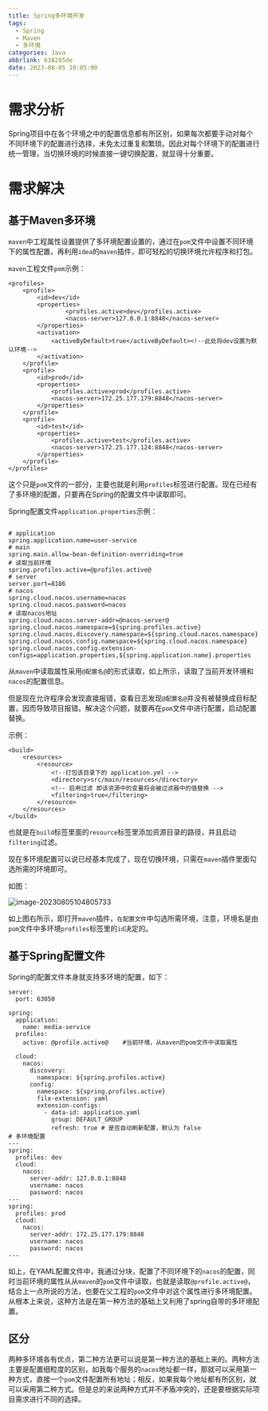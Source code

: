 ```yaml
---
title: Spring多环境开发
tags:
  - Spring
  - Maven
  - 多环境
categories: Java
abbrlink: 638285de
date: 2023-08-05 10:05:00
---
```


# 需求分析

Spring项目中在各个环境之中的配置信息都有所区别，如果每次都要手动对每个不同环境下的配置进行选择，未免太过重复和繁琐。因此对每个环境下的配置进行统一管理，当切换环境的时候直接一键切换配置，就显得十分重要。

# 需求解决

## 基于Maven多环境

`maven`中工程属性设置提供了多环境配置设置的，通过在`pom`文件中设置不同环境下的属性配置，再利用`idea`的`maven`插件，即可轻松的切换环境允许程序和打包。

`maven`工程文件`pom`示例：

```
<profiles>
    <profile>
        <id>dev</id>
        <properties>
                <profiles.active>dev</profiles.active>
                <nacos-server>127.0.0.1:8848</nacos-server>
        </properties>
        <activation>
            <activeByDefault>true</activeByDefault><!--此处将dev设置为默认环境-->
        </activation>
    </profile>
    <profile>
        <id>prod</id>
        <properties>
            <profiles.active>prod</profiles.active>
            <nacos-server>172.25.177.179:8848</nacos-server>
        </properties>
    </profile>
    <profile>
        <id>test</id>
        <properties>
            <profiles.active>test</profiles.active>
            <nacos-server>172.25.177.124:8848</nacos-server>
        </properties>
    </profile>
</profiles>
```

这个只是`pom`文件的一部分，主要也就是利用`profiles`标签进行配置。现在已经有了多环境的配置，只要再在Spring的配置文件中读取即可。

Spring配置文件`application.properties`示例：

```

# application
spring.application.name=user-service
# main
spring.main.allow-bean-definition-overriding=true
# 读取当前环境
spring.profiles.active=@profiles.active@
# server
server.port=8186
# nacos
spring.cloud.nacos.username=nacos
spring.cloud.nacos.password=nacos
# 读取nacos地址
spring.cloud.nacos.server-addr=@nacos-server@
spring.cloud.nacos.namespace=${spring.profiles.active}
spring.cloud.nacos.discovery.namespace=${spring.cloud.nacos.namespace}
spring.cloud.nacos.config.namespace=${spring.cloud.nacos.namespace}
spring.cloud.nacos.config.extension-configs=application.properties,${spring.application.name}.properties
```

从`maven`中读取属性采用`@配置名@`的形式读取，如上所示，读取了当前开发环境和`nacos`的配置信息。

但是现在允许程序会发现直接报错，查看日志发现`@配置名@`并没有被替换成目标配置，因而导致项目报错。解决这个问题，就要再在`pom`文件中进行配置，启动配置替换。

示例：

```
<build>
    <resources>
        <resource>
            <!--打包该目录下的 application.yml -->
            <directory>src/main/resources</directory>
            <!-- 启用过滤 即该资源中的变量将会被过滤器中的值替换 -->
            <filtering>true</filtering>
        </resource>
    </resources>
</build>
```

也就是在`build`标签里面的`resource`标签里添加资源目录的路径，并且启动`filtering`过滤。

现在多环境配置可以说已经基本完成了，现在切换环境，只需在`maven`插件里面勾选所需的环境即可。

如图：

![image-20230805104805733](https://gitlab.com/Echo-xzp/Resource/-/raw/main/img/2023/08/5_10_48_17_image-20230805104805733.png)

如上图右所示，即打开`maven`插件，`在配置文件`中勾选所需环境，注意，环境名是由`pom`文件中多环境`profiles`标签里的`id`决定的。

## 基于Spring配置文件

Spring的配置文件本身就支持多环境的配置，如下：

```
server:
  port: 63050

spring:
  application:
    name: media-service
  profiles:
    active: @profile.active@	#当前环境，从maven的pom文件中读取属性

  cloud:
    nacos:
      discovery:
        namespace: ${spring.profiles.active}
      config:
        namespace: ${spring.profiles.active}
        file-extension: yaml
        extension-configs:
          - data-id: application.yaml
            group: DEFAULT_GROUP
            refresh: true # 是否自动刷新配置，默认为 false
# 多环境配置
---
spring:
  profiles: dev
  cloud:
    nacos:
      server-addr: 127.0.0.1:8848
      username: nacos
      password: nacos
---
spring:
  profiles: prod
  cloud:
    nacos:
      server-addr: 172.25.177.179:8848
      username: nacos
      password: nacos
---
```

如上，在YAML配置文件中，我通过分块，配置了不同环境下的`nacos`的配置，同时当前环境的属性从从`maven`的`pom`文件中读取，也就是读取`@profile.active@`，结合上一点所说的方法，也要在父工程的`pom`文件中对这个属性进行多环境配置。从根本上来说，这种方法是在第一种方法的基础上又利用了spring自带的多环境配置。



## 区分

两种多环境各有优点，第二种方法更可以说是第一种方法的基础上来的。两种方法主要是配置细粒度的区别，如我每个服务的`nacos`地址都一样，那就可以采用第一种方式，直接一个`pom`文件配置所有地址；相反，如果我每个地址都有所区别，就可以采用第二种方式。但是总的来说两种方式并不矛盾冲突的，还是要根据实际项目需求进行不同的选择。
